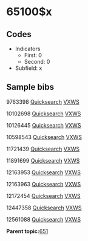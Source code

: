 # 65100$x

## Codes

-   Indicators
    -   First: 0
    -   Second: 0
-   Subfield: x

## Sample bibs

9763398 [Quicksearch](https://search.library.yale.edu/catalog/9763398) [VXWS](http://prodorbis.library.yale.edu:7014/vxws/GetHoldingsService?bibId=9763398)

10102698 [Quicksearch](https://search.library.yale.edu/catalog/10102698) [VXWS](http://prodorbis.library.yale.edu:7014/vxws/GetHoldingsService?bibId=10102698)

10126445 [Quicksearch](https://search.library.yale.edu/catalog/10126445) [VXWS](http://prodorbis.library.yale.edu:7014/vxws/GetHoldingsService?bibId=10126445)

10598543 [Quicksearch](https://search.library.yale.edu/catalog/10598543) [VXWS](http://prodorbis.library.yale.edu:7014/vxws/GetHoldingsService?bibId=10598543)

11721439 [Quicksearch](https://search.library.yale.edu/catalog/11721439) [VXWS](http://prodorbis.library.yale.edu:7014/vxws/GetHoldingsService?bibId=11721439)

11891699 [Quicksearch](https://search.library.yale.edu/catalog/11891699) [VXWS](http://prodorbis.library.yale.edu:7014/vxws/GetHoldingsService?bibId=11891699)

12163953 [Quicksearch](https://search.library.yale.edu/catalog/12163953) [VXWS](http://prodorbis.library.yale.edu:7014/vxws/GetHoldingsService?bibId=12163953)

12163963 [Quicksearch](https://search.library.yale.edu/catalog/12163963) [VXWS](http://prodorbis.library.yale.edu:7014/vxws/GetHoldingsService?bibId=12163963)

12172454 [Quicksearch](https://search.library.yale.edu/catalog/12172454) [VXWS](http://prodorbis.library.yale.edu:7014/vxws/GetHoldingsService?bibId=12172454)

12447358 [Quicksearch](https://search.library.yale.edu/catalog/12447358) [VXWS](http://prodorbis.library.yale.edu:7014/vxws/GetHoldingsService?bibId=12447358)

12561088 [Quicksearch](https://search.library.yale.edu/catalog/12561088) [VXWS](http://prodorbis.library.yale.edu:7014/vxws/GetHoldingsService?bibId=12561088)

**Parent topic:**[651](../../tags/651/651.md)

